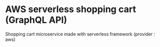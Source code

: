 # AWS serverless shopping cart (GraphQL API)
Shopping cart microservice made with serverless framework (provider : aws)
